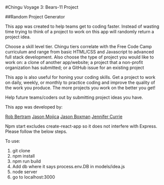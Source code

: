 #Chingu Voyage 3: Bears-11 Project

##Random Project Generator

This app was created to help teams get to coding faster.  Instead of wasting time trying to think of a project to work
on this app will randomly return a project idea.

Choose a skill level tier.  Chingu tiers correlate with the Free Code Camp curriculum and range from basic HTML/CSS and Javascript to advanced full stack development.
Also choose the type of project you would like to work on: a clone of another app/website; a project that a non-profit
organization has submitted; or a GitHub issue for an existing project

This app is also useful for honing your coding skills.  Get a project to work on daily, weekly, or monthly to practice coding and improve the quality of the work you produce.  The more projects you work on the better you get!

Help future teams/coders out by submitting project ideas you have.

This app was developed by:

[Rob Bertram](https://github.com/eolculnamo2)
[Jason Mojica](https://github.com/mojicaj)
[Jason Boxman](https://github.com/jboxman)
[Jennifer Currie](https://github.com/Renestl)


Npm start excludes create-react-app so it does not interfere with Express. Please follow the below steps.

To use:
1) git clone
2) npm install
3) npm run build
4) Add db where it says process.env.DB in models/idea.js
5) node server
6) go to localhost:3000
